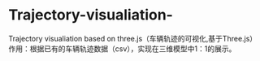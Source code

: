 # Trajectory-visualiation-
Trajectory visualiation based on three.js（车辆轨迹的可视化,基于Three.js）
作用：根据已有的车辆轨迹数据（csv），实现在三维模型中1：1的展示。
